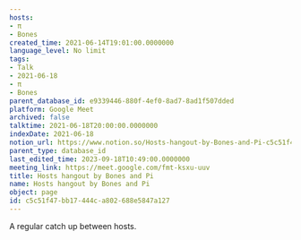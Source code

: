 ```yaml
---
hosts:
- π
- Bones
created_time: 2021-06-14T19:01:00.0000000
language_level: No limit
tags:
- Talk
- 2021-06-18
- π
- Bones
parent_database_id: e9339446-880f-4ef0-8ad7-8ad1f507dded
platform: Google Meet
archived: false
talktime: 2021-06-18T20:00:00.0000000
indexDate: 2021-06-18
notion_url: https://www.notion.so/Hosts-hangout-by-Bones-and-Pi-c5c51f47bb17444ca802688e5847a127
parent_type: database_id
last_edited_time: 2023-09-18T10:49:00.0000000
meeting_link: https://meet.google.com/fmt-ksxu-uuv
title: Hosts hangout by Bones and Pi
name: Hosts hangout by Bones and Pi
object: page
id: c5c51f47-bb17-444c-a802-688e5847a127
---
```


A regular catch up between hosts.


